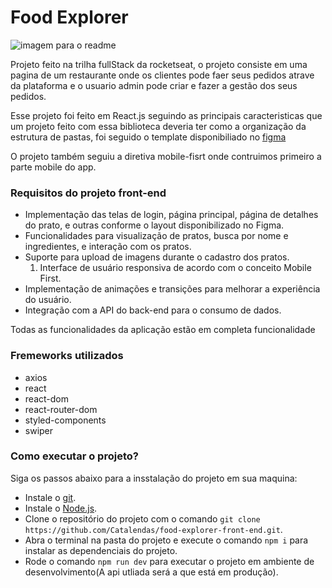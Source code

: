 # Food Explorer

![imagem para o readme](https://github.com/Catalendas/food-explorer-front-end/assets/82763928/f8d5d86c-f50b-4c8b-84b2-08e1a0cf8a04)

Projeto feito na trilha fullStack da rocketseat, o projeto consiste em uma pagina de um restaurante onde os clientes pode faer seus pedidos atrave da plataforma e o usuario admin pode criar e fazer a gestão dos seus pedidos.

Esse projeto foi feito em React.js seguindo as principais caracteristicas que um projeto feito com essa biblioteca deveria ter como a organização da estrutura de pastas, foi seguido o template disponibiliado no [figma](https://www.figma.com/community/file/1196874589259687769/food-explorer-v2)

O projeto também seguiu a diretiva mobile-fisrt onde contruimos primeiro a parte mobile do app.

### Requisitos do projeto front-end

 - Implementação das telas de login, página principal, página de detalhes do prato, e outras conforme o layout disponibilizado no Figma.
 - Funcionalidades para visualização de pratos, busca por nome e ingredientes, e interação com os pratos.
 - Suporte para upload de imagens durante o cadastro dos pratos.
    1. Interface de usuário responsiva de acordo com o conceito Mobile First.
 - Implementação de animações e transições para melhorar a experiência do usuário.
 - Integração com a API do back-end para o consumo de dados.

Todas as funcionalidades da aplicação estão em completa funcionalidade

### Fremeworks utilizados

  - axios
  - react
  - react-dom
  - react-router-dom
  - styled-components
  - swiper

### Como executar o projeto? 

Siga os passos abaixo para a insstalação do projeto em sua maquina:

- Instale o [git](https://git-scm.com/).
- Instale o [Node.js](https://nodejs.org/en).
- Clone o repositório do projeto com o comando ``git clone https://github.com/Catalendas/food-explorer-front-end.git``.
- Abra o terminal na pasta do projeto e execute o comando ``npm i`` para instalar as dependenciais do projeto.
- Rode o comando ``npm run dev`` para executar o projeto em ambiente de desenvolvimento(A api utliada será a que está em produção).






